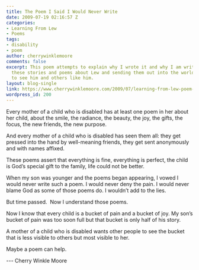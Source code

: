 ```yaml
---
title: The Poem I Said I Would Never Write
date: 2009-07-19 02:16:57 Z
categories:
- Learning From Lew
- Poems
tags:
- disability
- poem
author: cherrywinklemoore
comments: false
excerpt: This poem attempts to explain why I wrote it and why I am writing all of
  these stories and poems about Lew and sending them out into the world.  I want people
  to see him and others like him.
layout: blog-single
link: https://www.cherrywinklemoore.com/2009/07/learning-from-lew-poem-the-poem-i-said-i-would-never-write/
wordpress_id: 200
---
```


Every mother of a child who is disabled
has at least one poem in her
about her child,
about the smile, the radiance, the beauty,
the joy, the gifts, the focus,
the new friends, the new purpose.

And every mother of a child who is disabled
has seen them all:
they get pressed into the hand by well-meaning friends,
they get sent anonymously and with names affixed.

These poems assert that everything is fine, everything is perfect,
the child is God’s special gift to the family,
life could not be better.

When my son was younger and the poems began appearing,
I vowed I would never write such a poem.
I would never deny the pain.
I would never blame God
as some of those poems do.
I wouldn’t add to the lies.

But time passed.  Now I understand those poems.

Now I know that every child is a bucket of pain
and a bucket of joy.
My son’s bucket of pain was too soon full
but that bucket is only half of his story.

A mother of a child who is disabled
wants other people to see
the bucket that is less visible to others
but most visible to her.

Maybe a poem can help.

--- Cherry Winkle Moore
